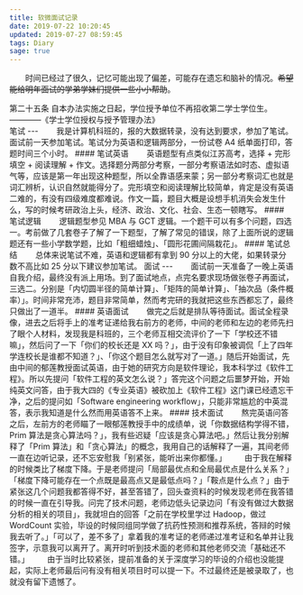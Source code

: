 ```yaml
---
title: 软微面试记录
date: 2019-07-22 10:20:45
updated: 2019-07-27 08:59:45
tags: Diary
sage: true
---
```

　　时间已经过了很久，记忆可能出现了偏差，可能存在遗忘和脑补的情况。~~希望能给明年面试的学弟学妹们提供一些小小帮助~~。
<!-- more --> 
<div class="tip">
第二十五条 自本办法实施之日起，学位授予单位不再招收第二学士学位生。————《学士学位授权与授予管理办法》
</div>
笔试
---
　　我是计算机科班的，报的大数据转录，没有达到要求，参加了笔试。面试前一天参加笔试。笔试分为英语和逻辑两部分，一份试卷 A4 纸单面打印，答题时间三个小时。
#### 笔试英语
　　英语题型有点类似江苏高考，选择 + 完形填空 + 阅读理解 + 作文。选择题分两部分考察，一部分考察语法如时态、虚拟语气等，应该是第一年出现这种题型，所以全靠语感来蒙；另一部分考察词汇也就是词汇辨析，认识自然就能得分了。完形填空和阅读理解比较简单，肯定是没有英语二难的，有没有四级难度都难说。作文一篇，题目大概是设想手机消失会发生什么，写的时候考研政治上头，经济、政治、文化、社会、生态一顿瞎写。
#### 笔试逻辑
　　逻辑题型参见 MBA 与 GCT 逻辑。一个题干可以有多个问题，四选一。考前做了几套卷子了解了一下题型，了解了常见的错误，除了上面所说的逻辑题还有一些小学数学题，比如「粗细蜡烛」、「圆形花圃间隔栽花」。
#### 笔试总结
　　总体来说笔试不难，英语和逻辑都有拿到 90 分以上的大佬，如果转录分数不高比如 25 分以下建议参加笔试。
面试
---
　　面试前一天准备了一晚上英语自我介绍，最终没有派上用场。到了面试地点，点完名要求现场做张卷子再面试，三选二。分别是「内切圆半径的简单计算」、「矩阵的简单计算」、「抽次品（条件概率）」。时间非常充沛，题目非常简单，然而考完研的我就把这些东西都忘了，最终只做出了一道半。
#### 英语面试
　　做完之后就是排队等待面试。面试全程录像，进去之后将手上的准考证递给我右前方的老师，中间的老师和左边的老师先扫了眼个人材料，发现我是科班的，三个老师互相交流评价了一下「学校还不错嘛」，然后问了一下「你们的校长还是 XX 吗？」，由于没有印象被调侃「上了四年学连校长是谁都不知道？」、「你这个题目怎么就写对了一道。」随后开始面试，先由中间的郁莲教授面试英语，由于她的研究方向是软件理论，我本科学过《软件工程》。所以先提问「软件工程的英文怎么说？」答完这个问题之后噩梦开始，开始纯英文问答，由于我大四的《专业英语》被砍加上《软件工程》这门课已经遗忘干净，之后的提问如「Software engineering workflow」，只能非常尴尬的中英混答，表示我知道是什么然而用英语答不上来。
#### 技术面试
　　熬完英语问答之后，左前方的老师瞄了一眼郁莲教授手中的成绩单，说「你数据结构学得不错，Prim 算法是贪心算法吗？」，我有些迟疑「应该是贪心算法吧。」然后让我分别解释了「Prim 算法」和「贪心算法」的概念，我用自己的话解释了一遍，其间老师一直在边听记录，还不忘安慰我「别紧张，能听出来你都懂。」
　　由于我在解释的时候类比了梯度下降。于是老师提问「局部最优点和全局最优点是什么关系？」「梯度下降可能存在一个点既是最高点又是最低点吗？」「鞍点是什么点？」由于紧张这几个问题我都答得不好，甚至答错了，回头查资料的时候发现老师在我答错的时候一直在引导我。问完了技术问题，老师边低头记录边问「有没有做过大数据分析的相关的项目」，我就坦白的回答「之前在学校里学过 Hadoop，做过 WordCount 实验，毕设的时候同组同学做了抗药性预测和推荐系统，答辩的时候我去听了。」「可以了，差不多了」拿着我的准考证的老师递过准考证和名单并让我签字，示意我可以离开了。离开时听到技术面的老师和其他老师交流「基础还不错。」
　　由于当时比较紧张，提前准备的关于深度学习的毕设的介绍也没能提起，实际上老师最后问有没有相关项目时可以提一下。不过最终还是被录取了，也就没有留下遗憾了。